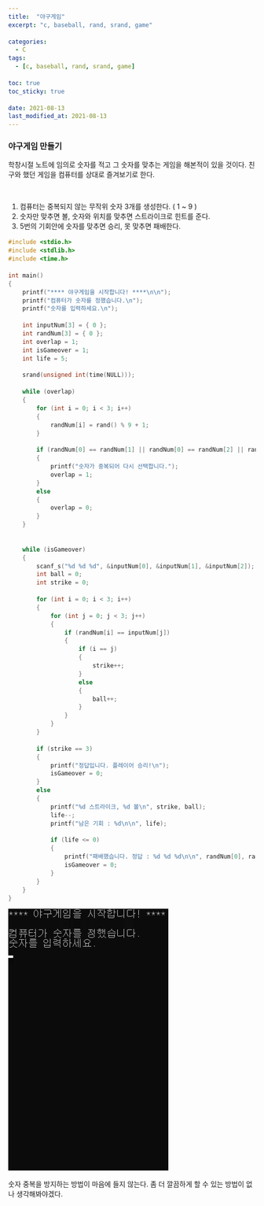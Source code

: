 ```yaml
---
title:  "야구게임"
excerpt: "c, baseball, rand, srand, game"

categories:
  - C
tags:
  - [c, baseball, rand, srand, game]

toc: true
toc_sticky: true
 
date: 2021-08-13
last_modified_at: 2021-08-13
---  
```


### 야구게임 만들기
학창시절 노트에 임의로 숫자를 적고 그 숫자를 맞추는 게임을 해본적이 있을 것이다. 친구와 했던 게임을 컴퓨터를 상대로 즐겨보기로 한다.

<br/>

1. 컴퓨터는 중복되지 않는 무작위 숫자 3개를 생성한다. ( 1 ~ 9 )
2. 숫자만 맞추면 볼, 숫자와 위치를 맞추면 스트라이크로 힌트를 준다.
3. 5번의 기회안에 숫자를 맞추면 승리, 못 맞추면 패배한다.


```c
#include <stdio.h>
#include <stdlib.h>
#include <time.h>

int main()
{
	printf("**** 야구게임을 시작합니다! ****\n\n");
	printf("컴퓨터가 숫자를 정했습니다.\n");
	printf("숫자를 입력하세요.\n");

	int inputNum[3] = { 0 };
	int randNum[3] = { 0 };
	int overlap = 1;
	int isGameover = 1;
	int life = 5;

	srand(unsigned int(time(NULL)));

	while (overlap)
	{
		for (int i = 0; i < 3; i++)
		{
			randNum[i] = rand() % 9 + 1;
		}
		
		if (randNum[0] == randNum[1] || randNum[0] == randNum[2] || randNum[1] == randNum[2])
		{
			printf("숫자가 중복되어 다시 선택합니다.");
			overlap = 1;
		}
		else
		{
			overlap = 0;
		}
	}


	while (isGameover)
	{
		scanf_s("%d %d %d", &inputNum[0], &inputNum[1], &inputNum[2]);
		int ball = 0;
		int strike = 0;

		for (int i = 0; i < 3; i++)
		{
			for (int j = 0; j < 3; j++)
			{
				if (randNum[i] == inputNum[j])
				{
					if (i == j)
					{
						strike++;
					}
					else
					{
						ball++;
					}
				}
			}
		}

		if (strike == 3)
		{
			printf("정답입니다. 플레이어 승리!\n");
			isGameover = 0;
		}
		else
		{
			printf("%d 스트라이크, %d 볼\n", strike, ball);
			life--;
			printf("남은 기회 : %d\n\n", life);

			if (life <= 0)
			{
				printf("패배했습니다. 정답 : %d %d %d\n\n", randNum[0], randNum[1], randNum[2]);
				isGameover = 0;
			}
		}
	}
}
```



![baseball](/assets/images/20210813_Posting/baseball.gif)

숫자 중복을 방지하는 방법이 마음에 들지 않는다. 좀 더 깔끔하게 할 수 있는 방법이 없나 생각해봐야겠다.